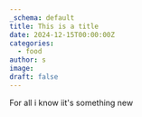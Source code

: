```yaml
---
_schema: default
title: This is a title
date: 2024-12-15T00:00:00Z
categories:
  - food
author: s
image:
draft: false
---
```

For all i know iit's something new